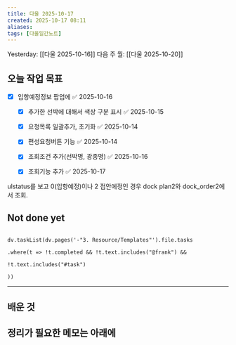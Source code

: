 ```yaml
---
title: 다울 2025-10-17
created: 2025-10-17 08:11
aliases: 
tags: [다울일간노트]
---
```



Yesterday: [[다울 2025-10-16]] 
다음 주 월: [[다울 2025-10-20]] 



## 오늘 작업 목표
- [x] 입항예정정보 팝업에 ✅ 2025-10-16
	- [x] 추가한 선박에 대해서 색상 구분 표시 ✅ 2025-10-15
	- [x] 요청목록 일괄추가, 초기화 ✅ 2025-10-14
	- [x] 편성요청버튼 기능 ✅ 2025-10-14
	- [x] 조회조건 추가(선박명, 광종명) ✅ 2025-10-16
	- [x] 조회기능 추가 ✅ 2025-10-17



ulstatus를 보고
0(입항예정)이나 2 접안에정인 경우
dock plan2와 dock_order2에서 조회. 

## Not done yet

```dataviewjs

dv.taskList(dv.pages('-"3. Resource/Templates"').file.tasks

.where(t => !t.completed && !t.text.includes("@frank") &&

!t.text.includes("#task")

))

```

---

## 배운 것




## 정리가 필요한 메모는 아래에



